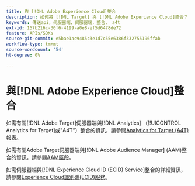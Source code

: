 ```yaml
---
title: 與 [!DNL Adobe Experience Cloud]整合
description: 如何將 [!DNL Target] 與 [!DNL Adobe Experience Cloud]整合？
keywords: 傳送api，伺服器端，伺服器端，整合， a4t
exl-id: 157b216c-30f6-4199-a0e8-ef5d6478de72
feature: APIs/SDKs
source-git-commit: e5bae1ac9485c3e1d7c55e6386f332755196ffab
workflow-type: tm+mt
source-wordcount: '54'
ht-degree: 0%

---
```


# 與[!DNL Adobe Experience Cloud]整合

如需有關[!DNL Adobe Target]伺服器端與[!DNL Analytics] （[!UICONTROL Analytics for Target]或&quot;A4T&quot;）整合的資訊，請參閱[Analytics for Target (A4T)報表](/help/dev/implement/server-side/sdk-guides/integration-with-experience-cloud/a4t-reporting.md)。

如需有關Adobe Target伺服器端與[!DNL Adobe Audience Manager] (AAM)整合的資訊，請參閱[AAM區段](/help/dev/implement/server-side/sdk-guides/integration-with-experience-cloud/aam-segments.md)。

如需伺服器端與[!DNL Experience Cloud ID (ECID) Service]整合的詳細資訊，請參閱[Experience Cloud識別碼(ECID)服務](/help/dev/implement/server-side/sdk-guides/integration-with-experience-cloud/ecid.md)。
